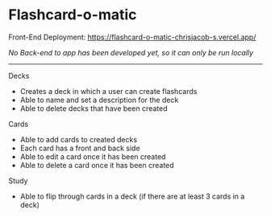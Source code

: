 # Flashcard-o-matic
Front-End Deployment: https://flashcard-o-matic-chrisjacob-s.vercel.app/

*No Back-end to app has been developed yet, so it can only be run locally*

__________________________________________________________________________

Decks
- Creates a deck in which a user can create flashcards
- Able to name and set a description for the deck
- Able to delete decks that have been created

Cards
- Able to add cards to created decks
- Each card has a front and back side
- Able to edit a card once it has been created
- Able to delete a card once it has been created

Study
- Able to flip through cards in a deck (if there are at least 3 cards in a deck)
